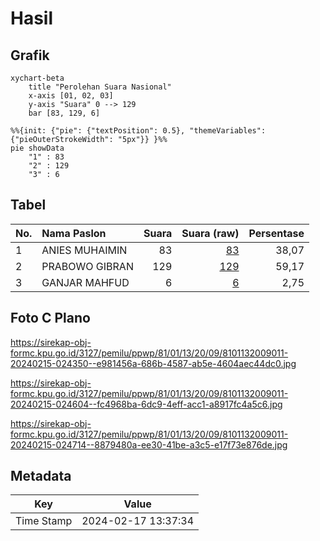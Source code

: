 # Hasil

## Grafik

```mermaid
xychart-beta
    title "Perolehan Suara Nasional"
    x-axis [01, 02, 03]
    y-axis "Suara" 0 --> 129
    bar [83, 129, 6]
```

```mermaid
%%{init: {"pie": {"textPosition": 0.5}, "themeVariables": {"pieOuterStrokeWidth": "5px"}} }%%
pie showData
    "1" : 83
    "2" : 129
    "3" : 6
```

## Tabel

| No. | Nama Paslon    | Suara | Suara (raw) | Persentase |
|:--- |:-------------- | -----:| -----------:| ----------:|
| 1   | ANIES MUHAIMIN | 83    | [83][p-1]   | 38,07      |
| 2   | PRABOWO GIBRAN | 129   | [129][p-2]  | 59,17      |
| 3   | GANJAR MAHFUD  | 6     | [6][p-3]    | 2,75       |


[p-1]: https://github.com/gigit-pemilu/pemilu-2024/blob/main/pilpres/hitung-suara/sub/81-maluku/sub/01-maluku-tengah/sub/13-pulau-haruku/sub/2009-pelauw/sub/011-tps/sub/paslon-1.txt
[p-2]: https://github.com/gigit-pemilu/pemilu-2024/blob/main/pilpres/hitung-suara/sub/81-maluku/sub/01-maluku-tengah/sub/13-pulau-haruku/sub/2009-pelauw/sub/011-tps/sub/paslon-2.txt
[p-3]: https://github.com/gigit-pemilu/pemilu-2024/blob/main/pilpres/hitung-suara/sub/81-maluku/sub/01-maluku-tengah/sub/13-pulau-haruku/sub/2009-pelauw/sub/011-tps/sub/paslon-3.txt

## Foto C Plano

https://sirekap-obj-formc.kpu.go.id/3127/pemilu/ppwp/81/01/13/20/09/8101132009011-20240215-024350--e981456a-686b-4587-ab5e-4604aec44dc0.jpg

https://sirekap-obj-formc.kpu.go.id/3127/pemilu/ppwp/81/01/13/20/09/8101132009011-20240215-024604--fc4968ba-6dc9-4eff-acc1-a8917fc4a5c6.jpg

https://sirekap-obj-formc.kpu.go.id/3127/pemilu/ppwp/81/01/13/20/09/8101132009011-20240215-024714--8879480a-ee30-41be-a3c5-e17f73e876de.jpg


## Metadata

| Key        | Value               |
| ---------- | ------------------- |
| Time Stamp | 2024-02-17 13:37:34 |



